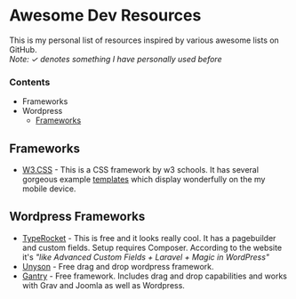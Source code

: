 # Awesome Dev Resources
This is my personal list of resources inspired by various awesome lists on GitHub.  
*Note: ✓ denotes something I have personally used before*
### Contents
- Frameworks
- Wordpress
  - [Frameworks](#wordpress-frameworks)

## Frameworks
* [W3.CSS](https://www.w3schools.com/w3css/) - This is a CSS framework by w3 schools. It has several gorgeous example [templates](https://www.w3schools.com/w3css/w3css_templates.asp) which display wonderfully on the my mobile device.
## Wordpress Frameworks
* [TypeRocket](https://typerocket.com/) - This is free and it looks really cool. It has a pagebuilder and custom fields. Setup requires Composer. According to the website it's *"like Advanced Custom Fields + Laravel + Magic in WordPress"*  
* [Unyson](http://unyson.io/) - Free drag and drop wordpress framework.
* [Gantry](http://gantry.org/) - Free framework. Includes drag and drop capabilities and works with Grav and Joomla as well as Wordpress.
